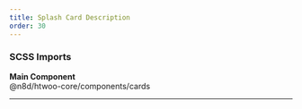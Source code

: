 ```yaml
---
title: Splash Card Description
order: 30
---
```


### SCSS Imports

**Main Component**\
@n8d/htwoo-core/components/cards

***